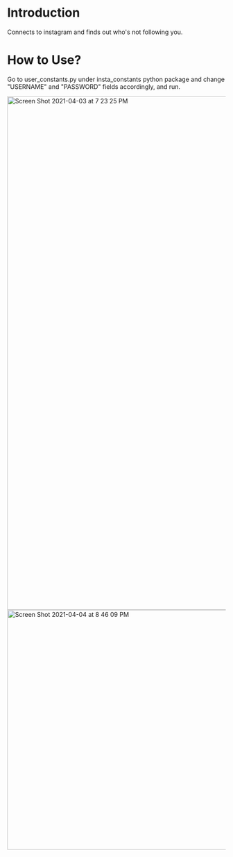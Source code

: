 # Introduction
Connects to instagram and finds out who's not following you.

# How to Use?
Go to user_constants.py under insta_constants python package and change "USERNAME" and "PASSWORD" fields accordingly, and run.

<img width="1184" alt="Screen Shot 2021-04-03 at 7 23 25 PM" src="https://user-images.githubusercontent.com/31994778/113484654-26bde200-94b2-11eb-8dbe-d183eacd45e0.png">
<img width="553" alt="Screen Shot 2021-04-04 at 8 46 09 PM" src="https://user-images.githubusercontent.com/31994778/113517431-9acab980-9588-11eb-9a89-ec5fbf2a359c.png">
